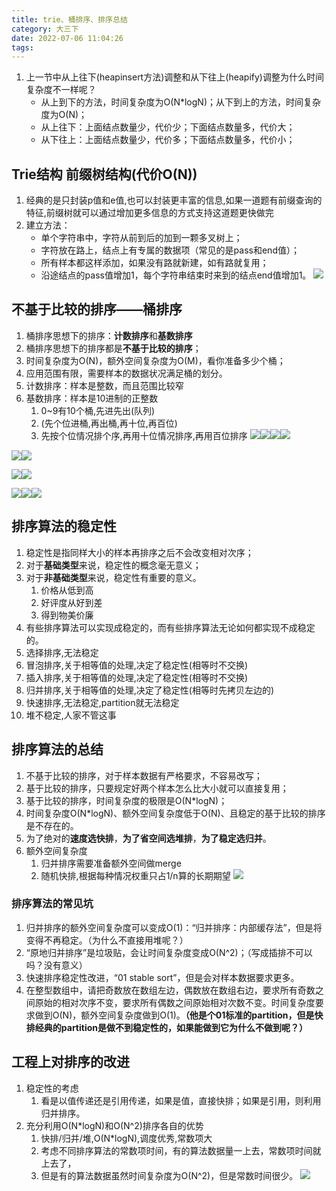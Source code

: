 ```yaml
---
title: trie、桶排序、排序总结
category: 大三下
date: 2022-07-06 11:04:26
tags:
---
```

1. 上一节中从上往下(heapinsert方法)调整和从下往上(heapify)调整为什么时间复杂度不一样呢？
    - 从上到下的方法，时间复杂度为O(N*logN)；从下到上的方法，时间复杂度为O(N)；
    - 从上往下：上面结点数量少，代价少；下面结点数量多，代价大；
    - 从下往上：上面结点数量少，代价多；下面结点数量多，代价小；

## Trie结构 前缀树结构(代价O(N))
1. 经典的是只封装p值和e值,也可以封装更丰富的信息,如果一道题有前缀查询的特征,前缀树就可以通过增加更多信息的方式支持这道题更快做完
2. 建立方法：
    - 单个字符串中，字符从前到后的加到一颗多叉树上；
    - 字符放在路上，结点上有专属的数据项（常见的是pass和end值）；
    - 所有样本都这样添加，如果没有路就新建，如有路就复用；
    - 沿途结点的pass值增加1，每个字符串结束时来到的结点end值增加1。
![](image/2022-07-06-11-16-36.png)



## 不基于比较的排序——桶排序
1. 桶排序思想下的排序：**计数排序**和**基数排序**
2. 桶排序思想下的排序都是**不基于比较的排序**；
3. 时间复杂度为O(N)，额外空间复杂度为O(M)，看你准备多少个桶；
4. 应用范围有限，需要样本的数据状况满足桶的划分。
5. 计数排序：样本是整数，而且范围比较窄
6. 基数排序：样本是10进制的正整数
    1. 0~9有10个桶,先进先出(队列)
    2. (先个位进桶,再出桶,再十位,再百位)
    3. 先按个位情况排个序,再用十位情况排序,再用百位排序
![](image/2022-07-06-14-33-22.png)![](image/2022-07-06-14-34-18.png)![](image/2022-07-06-14-34-44.png)![](image/2022-07-06-14-34-55.png)

![](image/2022-07-06-23-21-21.png)![](image/2022-07-06-23-21-41.png)

![](image/2022-07-06-23-21-50.png)![](image/2022-07-06-23-22-18.png)

![](image/2022-07-06-23-22-43.png)![](image/2022-07-06-23-22-56.png)![](image/2022-07-06-23-23-06.png)

## 排序算法的稳定性
1. 稳定性是指同样大小的样本再排序之后不会改变相对次序；
2. 对于**基础类型**来说，稳定性的概念毫无意义；
3. 对于**非基础类型**来说，稳定性有重要的意义。
    1. 价格从低到高
    2. 好评度从好到差
    3. 得到物美价廉
4. 有些排序算法可以实现成稳定的，而有些排序算法无论如何都实现不成稳定的。
5. 选择排序,无法稳定
6. 冒泡排序,关于相等值的处理,决定了稳定性(相等时不交换)
7. 插入排序,关于相等值的处理,决定了稳定性(相等时不交换)
8. 归并排序,关于相等值的处理,决定了稳定性(相等时先拷贝左边的)
9. 快速排序,无法稳定,partition就无法稳定
10. 堆不稳定,人家不管这事

## 排序算法的总结
1. 不基于比较的排序，对于样本数据有严格要求，不容易改写；
2. 基于比较的排序，只要规定好两个样本怎么比大小就可以直接复用；
3. 基于比较的排序，时间复杂度的极限是O(N*logN)；
4. 时间复杂度O(N*logN)、额外空间复杂度低于O(N)、且稳定的基于比较的排序是不存在的。
5. 为了绝对的**速度选快排**，**为了省空间选堆排**，**为了稳定选归并**。
6. 额外空间复杂度
    1. 归并排序需要准备额外空间做merge
    2. 随机快排,根据每种情况权重只占1/n算的长期期望
![](image/2022-07-06-23-25-10.png)

### 排序算法的常见坑
1. 归并排序的额外空间复杂度可以变成O(1)：“归并排序：内部缓存法”，但是将变得不再稳定。（为什么不直接用堆呢？）
2. “原地归并排序”是垃圾贴，会让时间复杂度变成O(N^2)；（写成插排不可以吗？没有意义）
3. 快速排序稳定性改进，“01 stable sort”，但是会对样本数据要求更多。
4. 在整型数组中，请把奇数放在数组左边，偶数放在数组右边，要求所有奇数之间原始的相对次序不变，要求所有偶数之间原始相对次数不变。时间复杂度要求做到O(N)，额外空间复杂度做到O(1)。**（他是个01标准的partition，但是快排经典的partition是做不到稳定性的，如果能做到它为什么不做到呢？）**

## 工程上对排序的改进
1. 稳定性的考虑
    1. 看是以值传递还是引用传递，如果是值，直接快排；如果是引用，则利用归并排序。
2. 充分利用O(N*logN)和O(N^2)排序各自的优势
    1. 快排/归并/堆,O(N*logN),调度优秀,常数项大
    2. 考虑不同排序算法的常数项时间，有的算法数据量一上去，常数项时间就上去了，
    3. 但是有的算法数据虽然时间复杂度为O(N^2)，但是常数时间很少。
![](image/2022-07-07-00-15-43.png)